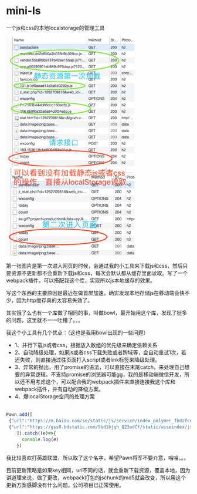 # mini-ls

一个js和css的本地localstorage的管理工具

<img width="350"  src="https://github.com/liberties/mini-ls/blob/master/assets/1.jpg"/>

<img width="350"  src="https://github.com/liberties/mini-ls/blob/master/assets/2.jpg"/>

第一张图片是第一次进入网页的时候，会通过我的小工具来下载js和css，然后只要资源不更新都不会重新下载js和css，每次会默认都从缓存里面读取。写了一个webpack插件，可以搭配我这个库，实现所以js本地缓存的效果。

写这个东西的主要原因是最近在做首屏加速，确实发现本地存储js在移动端会快不少，因为http缓存真的太容易失效了。

其实饿了么也有一个库做了相同的事，叫做bowl，最开始用这个库，发现了挺多的问题，这里就不一一吐槽了。。。

我这个小工具有几个优点：（这也是我用bowl出现的一些问题）

- 1、并行下载js或者css，根据放入数组的优先级来确定依赖关系
- 2、自动降级处理，如果js或者css下载失败或者跨域等，会自动重试1次，若还失败，则直接通过往页面打入script或者link标签来降级处理。
- 3、异常的抛出，用了promise的语法，可以直接在末尾catch，来处理自己想要的异常逻辑。不支持promise的浏览器可能gg，我的是移动端微信开发，所以还不用考虑这个，可以配合我的webpack插件来直接连接我这个库和webpack插件，并有自动的降级方案。
- 4、爆localStorage空间的处理方案

```javascript

Pawn.add([
 {"url":"https://m.baidu.com/se/static/js/service/index_polymer_fbd2fce.js","key":'kuayujs'},//跨域js,发现跨域，自动降级jsonp处理
 {"url":"https://gss0.bdstatic.com/5bd1bjqh_Q23odCf/static/wiseindex/js/package/newsActivity_f6d3b0f.js","key":"bukuayujs"}//不跨域js，走本地存储
    ]).catch((e)=>{
      console.log(e)
    })
```

我比较喜欢打英雄联盟，所以取了这个名字，希望Pawn将军不要介意，哈哈。。。

目前更新策略是如果key相同，url不同的话，就会重新下载资源，覆盖本地，因为讲道理来说，做了更改，webpack打包的jschunk的md5就会改变，所以用这个更新方案感脚没有什么问题。公司项目已正常使用。